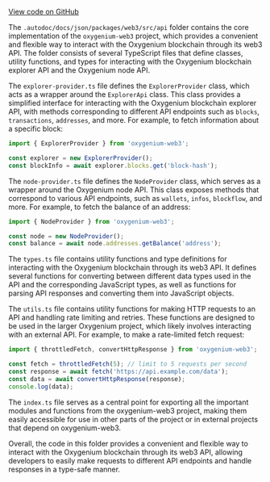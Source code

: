 [View code on GitHub](https://github.com/oxygenium/oxygenium-web3/.autodoc/docs/json/packages/web3/src/api)

The `.autodoc/docs/json/packages/web3/src/api` folder contains the core implementation of the `oxygenium-web3` project, which provides a convenient and flexible way to interact with the Oxygenium blockchain through its web3 API. The folder consists of several TypeScript files that define classes, utility functions, and types for interacting with the Oxygenium blockchain explorer API and the Oxygenium node API.

The `explorer-provider.ts` file defines the `ExplorerProvider` class, which acts as a wrapper around the `ExplorerApi` class. This class provides a simplified interface for interacting with the Oxygenium blockchain explorer API, with methods corresponding to different API endpoints such as `blocks`, `transactions`, `addresses`, and more. For example, to fetch information about a specific block:

```typescript
import { ExplorerProvider } from 'oxygenium-web3';

const explorer = new ExplorerProvider();
const blockInfo = await explorer.blocks.get('block-hash');
```

The `node-provider.ts` file defines the `NodeProvider` class, which serves as a wrapper around the Oxygenium node API. This class exposes methods that correspond to various API endpoints, such as `wallets`, `infos`, `blockflow`, and more. For example, to fetch the balance of an address:

```typescript
import { NodeProvider } from 'oxygenium-web3';

const node = new NodeProvider();
const balance = await node.addresses.getBalance('address');
```

The `types.ts` file contains utility functions and type definitions for interacting with the Oxygenium blockchain through its web3 API. It defines several functions for converting between different data types used in the API and the corresponding JavaScript types, as well as functions for parsing API responses and converting them into JavaScript objects.

The `utils.ts` file contains utility functions for making HTTP requests to an API and handling rate limiting and retries. These functions are designed to be used in the larger Oxygenium project, which likely involves interacting with an external API. For example, to make a rate-limited fetch request:

```typescript
import { throttledFetch, convertHttpResponse } from 'oxygenium-web3';

const fetch = throttledFetch(5); // limit to 5 requests per second
const response = await fetch('https://api.example.com/data');
const data = await convertHttpResponse(response);
console.log(data);
```

The `index.ts` file serves as a central point for exporting all the important modules and functions from the oxygenium-web3 project, making them easily accessible for use in other parts of the project or in external projects that depend on oxygenium-web3.

Overall, the code in this folder provides a convenient and flexible way to interact with the Oxygenium blockchain through its web3 API, allowing developers to easily make requests to different API endpoints and handle responses in a type-safe manner.
